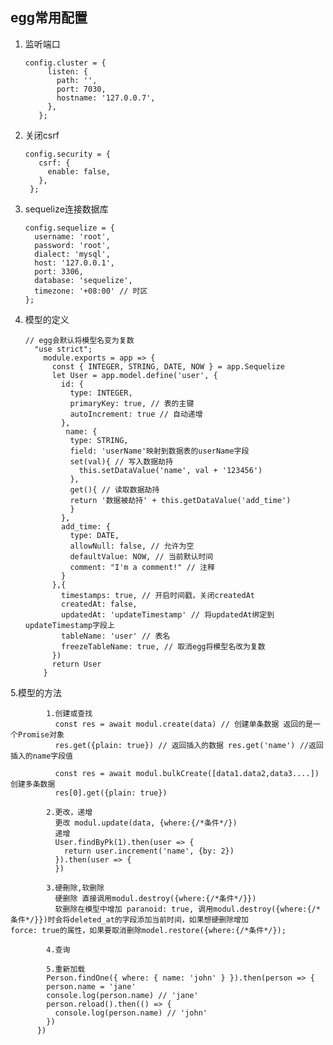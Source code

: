 ## egg常用配置
  
  1. 监听端口
  
         config.cluster = {
              listen: {
                path: '',
                port: 7030,
                hostname: '127.0.0.7',
              },
            };
          
  2. 关闭csrf
  
         config.security = {
            csrf: {
              enable: false,
            },
          };

  3.  sequelize连接数据库
  
          config.sequelize = {
            username: 'root',
            password: 'root',
            dialect: 'mysql',
            host: '127.0.0.1',
            port: 3306,
            database: 'sequelize',
            timezone: '+08:00' // 时区
          };
        
  4.  模型的定义
  
          // egg会默认将模型名变为复数
            "use strict";
              module.exports = app => {
                const { INTEGER, STRING, DATE, NOW } = app.Sequelize
                let User = app.model.define('user', {
                  id: {
                    type: INTEGER,
                    primaryKey: true, // 表的主键
                    autoIncrement: true // 自动递增
                  },
                   name: {
                    type: STRING,
                    field: 'userName'映射到数据表的userName字段
                    set(val){ // 写入数据劫持
                      this.setDataValue('name', val + '123456')
                    },
                    get(){ // 读取数据劫持
                    return '数据被劫持' + this.getDataValue('add_time')
                    }
                  },
                  add_time: {
                    type: DATE,
                    allowNull: false, // 允许为空
                    defaultValue: NOW, // 当前默认时间
                    comment: "I'm a comment!" // 注释             
                  }
                },{          
                  timestamps: true, // 开启时间戳，关闭createdAt
                  createdAt: false, 
                  updatedAt: 'updateTimestamp' // 将updatedAt绑定到updateTimestamp字段上
                  tableName: 'user' // 表名
                  freezeTableName: true, // 取消egg将模型名改为复数
                })
                return User
              }
       
   5.模型的方法
   
            1.创建或查找
              const res = await modul.create(data) // 创建单条数据 返回的是一个Promise对象
              res.get({plain: true}) // 返回插入的数据 res.get('name') //返回插入的name字段值
              
              const res = await modul.bulkCreate([data1.data2,data3....])创建多条数据
              res[0].get({plain: true})
              
            2.更改，递增
              更改 modul.update(data, {where:{/*条件*/})
              递增 
              User.findByPk(1).then(user => {
                return user.increment('name', {by: 2})
              }).then(user => {
              })
            
            3.硬刪除,软删除
              硬删除 直接调用modul.destroy({where:{/*条件*/}})
              软删除在模型中增加 paranoid: true, 调用modul.destroy({where:{/*条件*/}})时会将deleted_at的字段添加当前时间，如果想硬删除增加                 force: true的属性，如果要取消删除model.restore({where:{/*条件*/});
            
            4.查询
            
            5.重新加载
            Person.findOne({ where: { name: 'john' } }).then(person => {
            person.name = 'jane'
            console.log(person.name) // 'jane'
            person.reload().then(() => {
              console.log(person.name) // 'john'
            })
          })
